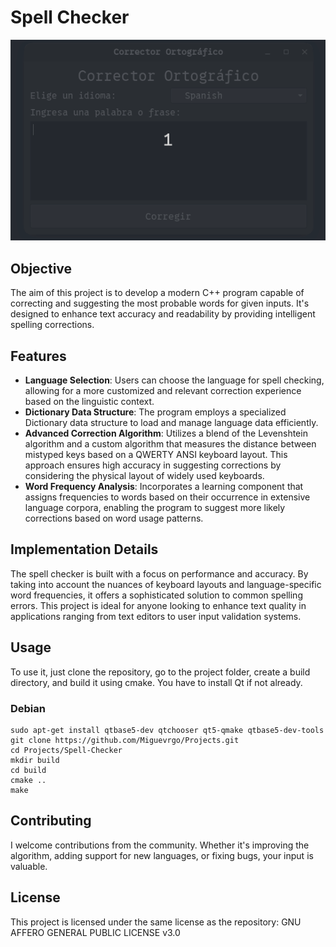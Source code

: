 # Spell Checker
<p align="center">
  <img src="https://raw.githubusercontent.com/Miguevrgo/Projects/master/Spell-Checker/Spell.gif" alt="Spell Checker" />
</p>

## Objective

The aim of this project is to develop a modern C++ program capable of correcting and suggesting the most probable words for given inputs. It's designed to enhance text accuracy and readability by providing intelligent spelling corrections.

## Features

- **Language Selection**: Users can choose the language for spell checking, allowing for a more customized and relevant correction experience based on the linguistic context.
- **Dictionary Data Structure**: The program employs a specialized Dictionary data structure to load and manage language data efficiently.
- **Advanced Correction Algorithm**: Utilizes a blend of the Levenshtein algorithm and a custom algorithm that measures the distance between mistyped keys based on a QWERTY ANSI keyboard layout. This approach ensures high accuracy in suggesting corrections by considering the physical layout of widely used keyboards.
- **Word Frequency Analysis**: Incorporates a learning component that assigns frequencies to words based on their occurrence in extensive language corpora, enabling the program to suggest more likely corrections based on word usage patterns.

## Implementation Details

The spell checker is built with a focus on performance and accuracy. By taking into account the nuances of keyboard layouts and language-specific word frequencies, it offers a sophisticated solution to common spelling errors. This project is ideal for anyone looking to enhance text quality in applications ranging from text editors to user input validation systems.

## Usage

To use it, just clone the repository, go to the project folder, create a build directory, and build it using cmake. You have to install Qt if not already.
### Debian
```
sudo apt-get install qtbase5-dev qtchooser qt5-qmake qtbase5-dev-tools
git clone https://github.com/Miguevrgo/Projects.git 
cd Projects/Spell-Checker
mkdir build
cd build
cmake ..
make
```


## Contributing

I welcome contributions from the community. Whether it's improving the algorithm, adding support for new languages, or fixing bugs, your input is valuable.

## License

This project is licensed under the same license as the repository: GNU AFFERO GENERAL PUBLIC LICENSE v3.0

